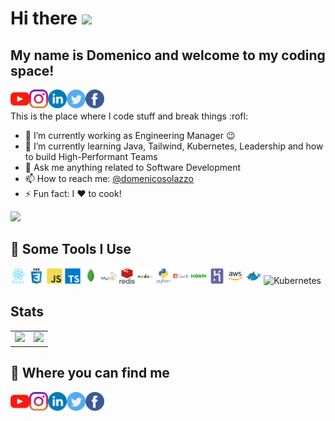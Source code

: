 <h1>Hi there <img src="https://media.giphy.com/media/hvRJCLFzcasrR4ia7z/giphy.gif" width="25px"></h1>


<h2>My name is <bold>Domenico</bold> and welcome to my coding space!</h2>
<a href="https://www.youtube.com/c/domenicosolazzo">
  <img align="left" alt="domenicosolazzo's YouTube" width="30px" src="https://github.com/domenicosolazzo/domenicosolazzo/blob/40e4ae6aa6f71637f85236a7c669ca4a030f9352/images/youtube.png" />
</a>
<a href="https://www.instagram.com/domenicosolazzo">
  <img align="left" alt="domenicosolazzo's Instagram" width="30px" src="https://github.com/domenicosolazzo/domenicosolazzo/blob/5c3b0f987b5e23be508a11f1f3986d3c9cfd9ca4/images/instagram.png" />
</a>
<a href="https://www.linkedin.com/in/solazzo">
  <img align="left" alt="domenicosolazzo's LinkdeIN" width="30px" src="https://github.com/domenicosolazzo/domenicosolazzo/blob/5c3b0f987b5e23be508a11f1f3986d3c9cfd9ca4/images/linkedin.png" />
</a>
<a href="https://twitter.com/domenicosolazzo">
  <img align="left" alt="domenicosolazzo | Twitter" width="30px" src="https://github.com/domenicosolazzo/domenicosolazzo/blob/5c3b0f987b5e23be508a11f1f3986d3c9cfd9ca4/images/twitter.png" />
</a>
<a href="https://www.facebook.com/domenicosolazzo.labs">
  <img align="left" alt="domenicosolazzo's Facebook" width="30px" src="https://github.com/domenicosolazzo/domenicosolazzo/blob/5c3b0f987b5e23be508a11f1f3986d3c9cfd9ca4/images/facebook.png" />
</a>

<br />
<br />
This is the place where I code stuff and break things :rofl:

- 🔭 I’m currently working as Engineering Manager :wink:
- 🌱 I’m currently learning Java, Tailwind, Kubernetes, Leadership and how to build High-Performant Teams
- 💬 Ask me anything related to Software Development
- 📫 How to reach me: [@domenicosolazzo](https://twitter.com/domenicosolazzo)
- ⚡ Fun fact: I :heart: to cook!

<img src="https://media.giphy.com/media/3osxYamKD88c6pXdfO/giphy.gif">

<h2>🚀 Some Tools I Use</h2>
<p align="left">
<img src="https://raw.githubusercontent.com/devicons/devicon/master/icons/react/react-original-wordmark.svg" alt="react-js" width="25" height="25" />
<img src="https://raw.githubusercontent.com/devicons/devicon/master/icons/css3/css3-original-wordmark.svg" alt="css3" width="25" height="25" />
<img src="https://raw.githubusercontent.com/devicons/devicon/master/icons/javascript/javascript-original.svg" alt="javascript" width="25" height="25" />
<img src="https://raw.githubusercontent.com/devicons/devicon/master/icons/typescript/typescript-original.svg" alt="typescript" width="25" height="25" />
<img src="https://raw.githubusercontent.com/devicons/devicon/master/icons/mongodb/mongodb-original.svg" alt="mongodb" width="25" height="25" />
<img src="https://raw.githubusercontent.com/devicons/devicon/master/icons/mysql/mysql-original-wordmark.svg" alt="mysql" width="25" height="25" />
<img src="https://raw.githubusercontent.com/devicons/devicon/master/icons/redis/redis-original-wordmark.svg" alt="redis" width="25" height="25" />
<img src="https://raw.githubusercontent.com/devicons/devicon/master/icons/nodejs/nodejs-original-wordmark.svg" alt="nodejs" width="25" height="25" />
<img src="https://raw.githubusercontent.com/devicons/devicon/master/icons/python/python-original-wordmark.svg" alt="python" width="25" height="25" />
<img src="https://raw.githubusercontent.com/devicons/devicon/master/icons/swift/swift-original-wordmark.svg" alt="swift" width="25" height="25" />
<img src="https://raw.githubusercontent.com/devicons/devicon/master/icons/nginx/nginx-original.svg" alt="nginx" width="25" height="25" />
<img src="https://raw.githubusercontent.com/devicons/devicon/master/icons/heroku/heroku-plain.svg" alt="heroku" width="25" height="25" />
<img src="https://raw.githubusercontent.com/github/explore/80688e429a7d4ef2fca1e82350fe8e3517d3494d/topics/aws/aws.png" alt="aws" width="25" height="25" />
<img src="https://raw.githubusercontent.com/devicons/devicon/master/icons/docker/docker-original.svg" alt="Docker" width="25" height="25" />
<img src="https://www.vectorlogo.zone/logos/kubernetes/kubernetes-icon.svg" alt="Kubernetes" width="25" height="25" />
</p>

<h2>Stats</h2>
<table>
    <tr>
        <td><img src="https://github-readme-stats.vercel.app/api?username=domenicosolazzo&show_icons=true&count_private=true"></td>
        <td><img src="https://github-readme-stats.vercel.app/api/top-langs/?username=domenicosolazzo&layout=compact&hide=perl,c"</td>
    </tr>
</table>


<h2>🚀 Where you can find me</h2>
<a href="https://www.youtube.com/c/domenicosolazzo">
  <img align="left" alt="domenicosolazzo's YouTube" width="30px" src="https://github.com/domenicosolazzo/domenicosolazzo/blob/40e4ae6aa6f71637f85236a7c669ca4a030f9352/images/youtube.png" />
</a>
<a href="https://www.instagram.com/domenicosolazzo">
  <img align="left" alt="domenicosolazzo's Instagram" width="30px" src="https://github.com/domenicosolazzo/domenicosolazzo/blob/5c3b0f987b5e23be508a11f1f3986d3c9cfd9ca4/images/instagram.png" />
</a>
<a href="https://www.linkedin.com/in/solazzo">
  <img align="left" alt="domenicosolazzo's LinkdeIN" width="30px" src="https://github.com/domenicosolazzo/domenicosolazzo/blob/5c3b0f987b5e23be508a11f1f3986d3c9cfd9ca4/images/linkedin.png" />
</a>
<a href="https://twitter.com/domenicosolazzo">
  <img align="left" alt="domenicosolazzo | Twitter" width="30px" src="https://github.com/domenicosolazzo/domenicosolazzo/blob/5c3b0f987b5e23be508a11f1f3986d3c9cfd9ca4/images/twitter.png" />
</a>
<a href="https://www.facebook.com/domenicosolazzo.labs">
  <img align="left" alt="domenicosolazzo's Facebook" width="30px" src="https://github.com/domenicosolazzo/domenicosolazzo/blob/5c3b0f987b5e23be508a11f1f3986d3c9cfd9ca4/images/facebook.png" />
</a>

<br />
